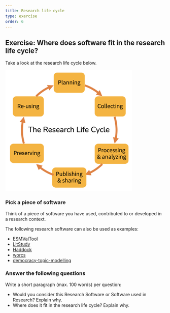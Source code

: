 ```yaml
---
title: Research life cycle
type: exercise
order: 6
---
```


## Exercise: Where does software fit in the research life cycle?

Take a look at the research life cycle below.

<img src="media/researchcycle.png" alt="The Research Life Cycle" width="400"/>

### Pick a piece of software

Think of a piece of software you have used, contributed to or developed in a research context.

The following research software can also be used as examples:

- [ESMValTool](https://research-software-directory.org/software/esmvaltool)
- [LitStudy](https://research-software-directory.org/software/litstudy)
- [Haddock](https://research-software-directory.org/software/haddock3)
- [worcs](https://cjvanlissa.github.io/worcs/index.html)
- [democracy-topic-modelling](https://research-software-directory.org/software/democracy-topic-modelling)

### Answer the following questions 
Write a short paragraph (max. 100 words) per question:

- Would you consider this Research Software or Software used in Research? Explain why.
- Where does it fit in the research life cycle? Explain why.
